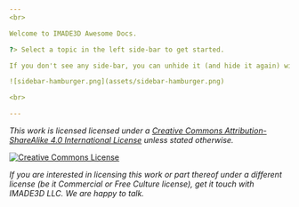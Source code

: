 ```yaml
---
<br>

Welcome to IMADE3D Awesome Docs.

?> Select a topic in the left side-bar to get started.

If you don't see any side-bar, you can unhide it (and hide it again) with the 'burger' button.

![sidebar-hamburger.png](assets/sidebar-hamburger.png)

<br>

---
```


*This work is licensed licensed under a [Creative Commons Attribution-ShareAlike 4.0 International License](http://creativecommons.org/licenses/by-sa/4.0/) unless stated otherwise.*

<a rel="license" href="http://creativecommons.org/licenses/by-sa/4.0/"><img alt="Creative Commons License" style="border-width:0; margin=auto; display:block; width=auto;" src="https://i.creativecommons.org/l/by-sa/4.0/88x31.png" /></a>

*If you are interested in licensing this work or part thereof under a different license (be it Commercial or Free Culture license), get it touch with IMADE3D LLC. We are happy to talk.*
